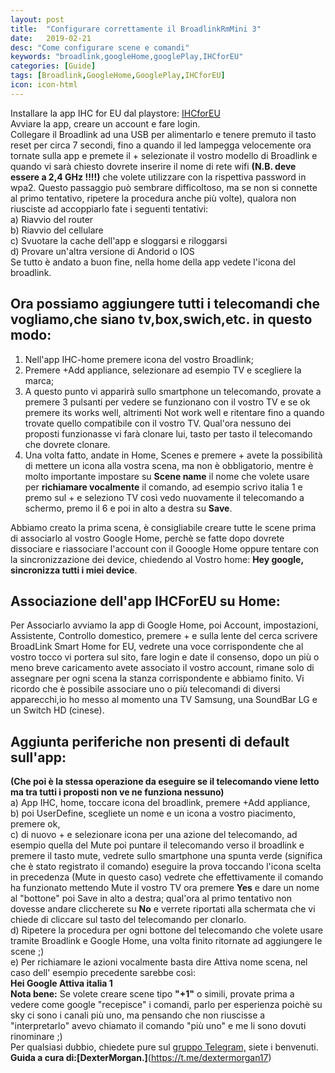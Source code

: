 ```yaml
---
layout: post
title:  "Configurare correttamente il BroadlinkRmMini 3"
date:   2019-02-21
desc: "Come configurare scene e comandi"
keywords: "broadlink,googleHome,googlePlay,IHCforEU"
categories: [Guide]
tags: [Broadlink,GoogleHome,GooglePlay,IHCforEU]
icon: icon-html
---
```


Installare la app IHC for EU dal playstore:
[IHCforEU](https://play.google.com/store/apps/details?id=cn.com.broadlink.europe.ihc)
<br>
Avviare la app, creare un account e fare login.<br>
Collegare il Broadlink ad una USB per alimentarlo e tenere premuto il tasto reset per circa 7 secondi, 
fino a quando il led lampegga velocemente ora tornate sulla app e premete il + 
selezionate il vostro modello di Broadlink e quando vi sarà chiesto dovrete inserire il nome di rete wifi 
**(N.B. deve essere a 2,4 GHz !!!!)** che volete utilizzare con la rispettiva password in wpa2.
Questo passaggio può sembrare difficoltoso, ma se non si connette al primo tentativo, ripetere la procedura anche più volte), qualora non riusciste ad accoppiarlo fate i seguenti tentativi:
<br> a) Riavvio del router
<br> b) Riavvio del cellulare
<br> c) Svuotare la cache dell'app e sloggarsi e riloggarsi
<br> d) Provare un'altra versione di Andorid o IOS
<br> Se tutto è andato a buon fine, nella home della app vedete l'icona del broadlink. <br>
## Ora possiamo aggiungere tutti i telecomandi che vogliamo,che siano tv,box,swich,etc. in questo modo:
1) Nell'app IHC-home premere icona del vostro Broadlink; <br>
2) Premere +Add appliance, selezionare ad esempio TV e scegliere la marca; <br>
3) A questo punto vi apparirà sullo smartphone un telecomando, provate a premere 3 pulsanti per vedere se funzionano con il vostro TV e se ok premere its works well, altrimenti Not work well e ritentare fino a quando trovate quello compatibile con il vostro TV. Qual'ora nessuno dei proposti funzionasse vi farà clonare lui, tasto per tasto il telecomando che dovrete clonare. <br>
4) Una volta fatto, andate in Home, Scenes e premere + avete la possibilità di mettere un icona alla vostra scena, ma non è obbligatorio, mentre è molto importante impostare su **Scene name** il nome che volete usare per **richiamare vocalmente** il comando,
ad esempio scrivo italia 1 e premo sul + e seleziono TV così vedo nuovamente il telecomando a schermo, premo il 6 e poi in alto a destra su **Save**. <br>

Abbiamo creato la prima scena, è consigliabile creare tutte le scene prima di associarlo al vostro Google Home, perchè se fatte dopo dovrete dissociare e riassociare l'account con il Gooogle Home oppure tentare con la sincronizzazione dei device, chiedendo al Vostro home: **Hey google, sincronizza tutti i miei device**.
## Associazione dell'app IHCForEU su Home:
Per Associarlo avviamo la app di Google Home, poi Account, impostazioni, Assistente, Controllo domestico, premere + e sulla lente del cerca scrivere BroadLink Smart Home for EU, vedrete una voce corrispondente che al vostro tocco vi portera sul sito, fare login e date il consenso, dopo un più o meno breve caricamento avete associato il vostro account, rimane solo di assegnare per ogni scena la stanza corrispondente e abbiamo finito.
Vi ricordo che è possibile associare uno o più telecomandi di diversi apparecchi,io ho messo al momento una TV Samsung, una SoundBar LG e un Switch HD (cinese). 
## Aggiunta periferiche non presenti di default sull'app:
**(Che poi è la stessa operazione da eseguire se il telecomando viene letto ma tra tutti i proposti non ve ne funziona nessuno)** <br>
a) App IHC, home, toccare icona del broadlink, premere +Add appliance, <br>
b) poi UserDefine, scegliete un nome e un icona a vostro piacimento, premere ok, <br>
c) di nuovo + e selezionare icona per una azione del  telecomando, ad esempio quella del Mute poi puntare il telecomando verso il broadlink e premere il tasto mute, vedrete sullo smartphone una spunta verde (significa che è stato registrato il comando) eseguire la prova toccando l'icona scelta in precedenza (Mute in questo caso) vedrete che effettivamente il comando ha funzionato mettendo Mute il vostro TV ora premere **Yes** e dare un nome al "bottone" poi Save in alto a destra; qual'ora al primo tentativo non dovesse andare cliccherete su **No** e verrete riportati alla schermata che vi chiede di cliccare sul tasto del telecomando per clonarlo. <br>
d) Ripetere la procedura per ogni bottone del telecomando che volete usare tramite Broadlink e Google Home, una volta finito ritornate ad aggiungere le scene ;) <br>
e) Per richiamare le azioni vocalmente basta dire Attiva nome scena, nel caso dell' esempio precedente sarebbe così: <br> 
**Hei Google Attiva italia 1** <br>
**Nota bene:** Se volete creare scene tipo **"+1"** o simili, provate prima a vedere come google "recepisce" i comandi, parlo per esperienza poichè su sky ci sono i canali più uno, ma pensando che non riuscisse a "interpretarlo" avevo chiamato il comando "più uno" e me li sono dovuti rinominare ;) <br>
Per qualsiasi dubbio, chiedete pure sul [gruppo Telegram,](https://t.me/googlehome_italia) siete i benvenuti.<br>
**Guida a cura di:[DexterMorgan.]**(https://t.me/dextermorgan17)
